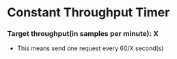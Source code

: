 # Constant Throughput Timer

### Target throughput(in samples per minute): X
* This means send one request every 60/X second(s)


